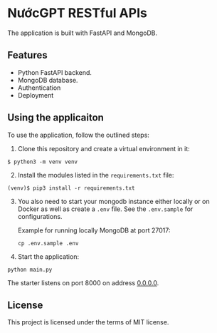 # NướcGPT RESTful APIs

The application is built with FastAPI and MongoDB.

## Features

+ Python FastAPI backend.
+ MongoDB database.
+ Authentication
+ Deployment

## Using the applicaiton

To use the application, follow the outlined steps:

1. Clone this repository and create a virtual environment in it:

```console
$ python3 -m venv venv
```

2. Install the modules listed in the `requirements.txt` file:

```console
(venv)$ pip3 install -r requirements.txt
```
3. You also need to start your mongodb instance either locally or on Docker as well as create a `.env` file. See the `.env.sample` for configurations. 

    Example for running locally MongoDB at port 27017:
    ```console
    cp .env.sample .env
    ```

4. Start the application:

```console
python main.py
```


The starter listens on port 8000 on address [0.0.0.0](0.0.0.0:8080). 

## License

This project is licensed under the terms of MIT license.
